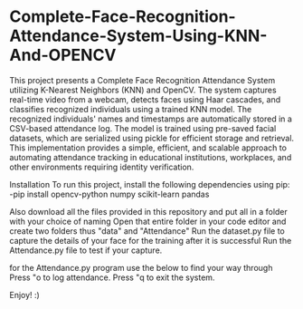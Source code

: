 # Complete-Face-Recognition-Attendance-System-Using-KNN-And-OPENCV

This project presents a Complete Face Recognition Attendance System utilizing K-Nearest Neighbors (KNN) and OpenCV. The system captures real-time video from a webcam, detects faces using Haar cascades, and classifies recognized individuals using a trained KNN model. The recognized individuals' names and timestamps are automatically stored in a CSV-based attendance log. The model is trained using pre-saved facial datasets, which are serialized using pickle for efficient storage and retrieval. This implementation provides a simple, efficient, and scalable approach to automating attendance tracking in educational institutions, workplaces, and other environments requiring identity verification.

Installation
To run this project, install the following dependencies using pip:
-pip install opencv-python numpy scikit-learn pandas

Also download all the files provided in this repository and put all in a folder with your choice of naming
Open that entire folder in your code editor and create two folders thus "data" and "Attendance"
Run the dataset.py file to capture the details of your face for the training after it is successful
Run the Attendance.py file to test if your capture.


for the Attendance.py program use the below to find your way through
Press "o to log attendance.
Press "q to exit the system.


Enjoy! :)
